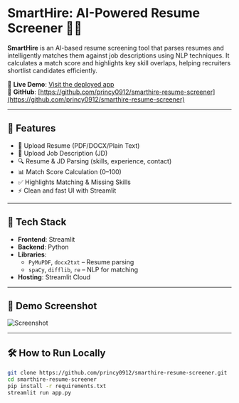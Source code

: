 # SmartHire: AI-Powered Resume Screener 💼🤖

**SmartHire** is an AI-based resume screening tool that parses resumes and intelligently matches them against job descriptions using NLP techniques. It calculates a match score and highlights key skill overlaps, helping recruiters shortlist candidates efficiently.

🔗 **Live Demo**: [Visit the deployed app](https://your-streamlit-app-link.streamlit.app)  
📁 **GitHub**: [https://github.com/princy0912/smarthire-resume-screener](https://github.com/princy0912/smarthire-resume-screener)

---

## 🚀 Features
- 📄 Upload Resume (PDF/DOCX/Plain Text)
- 📝 Upload Job Description (JD)
- 🔍 Resume & JD Parsing (skills, experience, contact)
- 📊 Match Score Calculation (0–100)
- ✅ Highlights Matching & Missing Skills
- ⚡ Clean and fast UI with Streamlit

---

## 🧠 Tech Stack
- **Frontend**: Streamlit
- **Backend**: Python
- **Libraries**: 
  - `PyMuPDF`, `docx2txt` – Resume parsing
  - `spaCy`, `difflib`, `re` – NLP for matching
- **Hosting**: Streamlit Cloud

---

## 📸 Demo Screenshot

![Screenshot](screenshot.png)

---

## 🛠️ How to Run Locally

```bash
git clone https://github.com/princy0912/smarthire-resume-screener.git
cd smarthire-resume-screener
pip install -r requirements.txt
streamlit run app.py